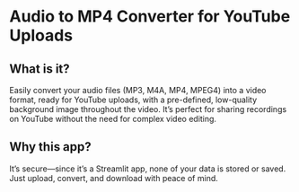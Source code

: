 # Audio to MP4 Converter for YouTube Uploads

## What is it?
Easily convert your audio files (MP3, M4A, MP4, MPEG4) into a video format, ready for YouTube uploads, with a pre-defined, low-quality background image throughout the video. It’s perfect for sharing recordings on YouTube without the need for complex video editing.

## Why this app?
It’s secure—since it’s a Streamlit app, none of your data is stored or saved. Just upload, convert, and download with peace of mind.

